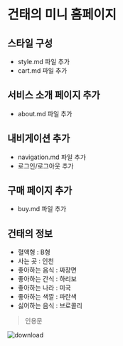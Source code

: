 # 건태의 미니 홈페이지

## 스타일 구성

- style.md 파일 추가
- cart.md 파일 추가

## 서비스 소개 페이지 추가

- about.md 파일 추가

## 내비게이션 추가

- navigation.md 파일 추가
- 로그인/로그아웃 추가

## 구매 페이지 추가

- buy.md 파일 추가

## 건태의 정보

- 혈액형 : B형
- 사는 곳 : 인천
- 좋아하는 음식 : 짜장면
- 좋아하는 간식 : 하리보
- 좋아하는 나라 : 미국
- 좋아하는 색깔 : 파란색
- 싫어하는 음식 : 브로콜리

> 인용문

![download](https://github.com/user-attachments/assets/150b191c-04ea-4fff-a43e-eb9fec247b63)
